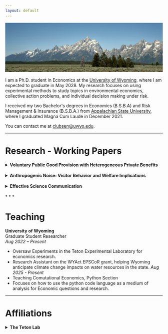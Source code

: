 ```yaml
---
layout: default
---
```

<img src="/assets/tetons.jpeg" alt="AxamerLizum" />

I am a Ph.D. student in Economics at the [University of Wyoming](https://www.uwyo.edu), where I am expected to graduate in May 2028. My research focuses on using experimental methods to study topics in environmental economics, collective action problems, and individual decision making under risk.

I received my two Bachelor's degrees in Economics (B.S.B.A) and Risk Management & Insurance (B.S.B.A.) from [Appalachian State University](https://www.appstate.edu), where I graduated Magna Cum Laude in December 2021. 

You can contact me at [clubsen@uwyo.edu](mailto:clubsen@uwyo.edu).

* * *

# Research - Working Papers

<details>
  <summary><b>Voluntary Public Good Provision with Heterogeneous Private Benefits </b></summary>
  <p>
    <i>Work in progress</i> with <a href="https://tlcherry.weebly.com" target="_blank">Todd L. Cherry</a> and <a href="https://www.uwyo.edu/economics/faculty-staff/david-finnoff/index.html" target="_blank">David Finnoff</a>
    <br>
    <br>
    Voluntary public goods provision involves individuals making decisions that consider the
    balance between heterogenous private benefits and collective societal benefits. This
    occurs in many environmental and public health contexts such as vaccination campaigns,
    adoption of renewable energy technologies, conservation programs, waste reduction and
    recycling initiatives, air quality improvement efforts, and noise pollution reduction. The
    level of participation determines whether a critical threshold is met for achieving impactful
    societal benefits. However, individual incentives to participate are heterogenous, leading to
    potential free-riding opportunities for individuals when a population is trying to reach a
    critical threshold.
    <br>
    The decision to contribute to such public goods depends not only on private costs and
    benefits but also on the structure of decision-making. Individuals may act simultaneously
    without knowing others' choices or sequentially. When individuals make decisions
    sequentially, they can observe early adopters, and this may encourage greater cooperation.
    Little is known about how heterogeneity in individual incentives interact with decision
    sequences to influence participation in voluntary public goods provision. This study
    examines these factors through a controlled lab experimental framework to better
    understand the mechanisms that drive cooperative behavior in threshold public goods
    settings.
  </p>
</details>
<br>
<details>
  <summary><b> Anthropogenic Noise: Visitor Behavior and Welfare Implications  </b></summary>
  <p>
    <i>Work in progress</i> with <a href="https://tlcherry.weebly.com" target="_blank">Todd L. Cherry</a>, <a>Caleb J. Hill</a>, and <a>Katie Tenny</a>.
    <br>
    <br>
    Anthropogenic noise is an increasing issue in outdoor recreation, particularly at national parks. 
    Studies show that noise in national parks is a growing problem (Buxton et al. 2017; Chrobak 2017; Buxton et al. 2019), particularly in transportation corridors that have noise levels many times the natural level (Mennitt et al. 2014). Noise can have negative impacts on wildlife, including masking sounds that provide important signals of threats and mating. Shannon et al. (2016) documents how noise affects wildlife behavior, physiology, and fitness. Noise also impacts people. Basner et al. (2014) reports that noise not only annoys people but also contributes to health problems. In parks, even low levels of noise can diminish the benefits that people receive from experiencing nature and natural sounds (e.g., relaxation, mood, stress, etc.).  
    <br>
    To learn more about noise in national parks, the NPS also has monitored the frequency and levels of noise across hundreds of sites for nearly three decades. In 2000, the NPS Resource Stewardship and Science Directorate established The Natural Sounds Program, which seeks to 
    “…protect, maintain, or restore acoustical environments throughout the National Park System.”  These efforts have contributed to our understanding of anthropogenic noise in national parks.  
    <br>
    The proposed study contributes to this knowledge by studying the individual behavioral responses to anthropogenic noise and estimating the welfare impacts on visitors. We will employ methods to estimate recreational demand models that allow the estimation of welfare effects from noise in GTNP. This includes investigating the averting behavior that visitors make to mitigate the welfare loss. Previous work has considered the impact of noise on wildlife (Barber et al. 2010; Shannon et al. 2015), and to a lesser extent the impact on visitors. A particular opening in the literature is examining how anthropogenic noise impacts the behavior and benefits of visitors to national parks. This research will help fill this void. 

  </p>
</details>
<br>
<details>
  <summary><b> Effective Science Communication </b></summary>
  <p>
    <i>Work in progress</i> with <a href="https://tlcherry.weebly.com" target="_blank">Todd L. Cherry</a>
    <br>
    It is not well understood how individuals perceive the scenarios that are presented by integrated
    modeling. Since models are inherently built on assumptions, the scenarios predicted by the modeling
    is inherently conditional and therefore uncertain. This uncertainty is difficult for the general public to
    interpret and understand. How the uncertain scenarios are presented likely matters in the public's
    understanding and trust in the science. There is a need to improve science communication to the public
    because the public's understanding of the science matters to policy debates and decisions. This study will
    investigate individual behavioral tendencies surrounding alternative presentations of scenarios derived
    from scientific modeling. Better understanding how people interpret the scenarios will offer insights on how
    the scenarios can be more effectively communicated.
  </p>
</details>
<br>
* * *

# Teaching

**University of Wyoming**  
Graduate Student Researcher  
_Aug 2022 – Present_  
- Oversaw Experiments in the Teton Experimental Laboratory for economics research.  
- Research Assistant on the WYAct EPSCoR grant, helping Wyoming anticipate climate change impacts on water resources in the state.
_Aug 2025 - Present_
- Teaching Comutational Economics, Python Section
- Focuses on how to use the python code language as a medium of analysis for Economic questions and research.

* * *

# Affiliations

<details>
  <summary><b> The Teton Lab </b></summary>
  <p>
   <a href="https://www.teton-lab.org" target="_blank">The Teton Lab Website</a>
    <br>
    ​​Our research examines the interplay between individual behavior and institutions with a particular interest in environmental and natural resource policy. We blend experimental methods and environmental economics to understand how behavior is shaped by risk, inequality, choice architecture, emerging technologies, and strategic considerations.

The Teton Lab's facilities include a 40-station behavioral and economic science laboratory on the campus of the University of Wyoming. In-person and virtual experiments are support by an online subject management system. Our research also benefits from the UW-NPS Research Station located on Jackson Lake in Grand Teton National Park.
    <br>
  </p>
</details>

